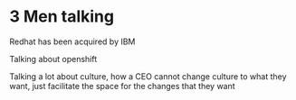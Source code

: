 # 3 Men talking

Redhat has been acquired by IBM

Talking about openshift

Talking a lot about culture, how a CEO cannot change culture to what they want, just facilitate the space for the changes that they want 




